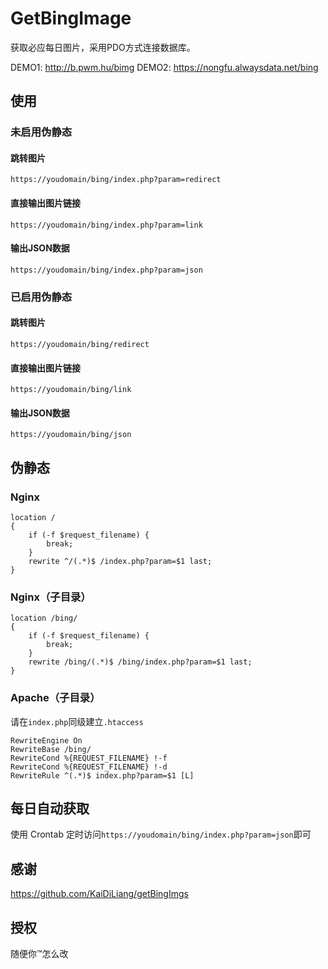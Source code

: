 # GetBingImage

获取必应每日图片，采用PDO方式连接数据库。

DEMO1: http://b.pwm.hu/bimg
DEMO2: https://nongfu.alwaysdata.net/bing

## 使用

### 未启用伪静态

#### 跳转图片

```
https://youdomain/bing/index.php?param=redirect
```

#### 直接输出图片链接

```
https://youdomain/bing/index.php?param=link
```

#### 输出JSON数据

```
https://youdomain/bing/index.php?param=json
```

### 已启用伪静态

#### 跳转图片

```
https://youdomain/bing/redirect
```

#### 直接输出图片链接

```
https://youdomain/bing/link
```

#### 输出JSON数据

```
https://youdomain/bing/json
```

## 伪静态

### Nginx

```
location /
{
    if (-f $request_filename) {
        break;
    }
    rewrite ^/(.*)$ /index.php?param=$1 last;
}

```

### Nginx（子目录）

```
location /bing/
{
    if (-f $request_filename) {
        break;
    }
    rewrite /bing/(.*)$ /bing/index.php?param=$1 last;
}
```

### Apache（子目录）

请在`index.php`同级建立`.htaccess`

```
RewriteEngine On
RewriteBase /bing/
RewriteCond %{REQUEST_FILENAME} !-f
RewriteCond %{REQUEST_FILENAME} !-d
RewriteRule ^(.*)$ index.php?param=$1 [L]
```

## 每日自动获取

使用 Crontab 定时访问`https://youdomain/bing/index.php?param=json`即可

## 感谢

https://github.com/KaiDiLiang/getBingImgs

## 授权

随便你™怎么改
